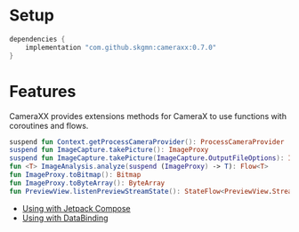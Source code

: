 # Setup

```gradle
dependencies {
    implementation "com.github.skgmn:cameraxx:0.7.0"
}
```

# Features

CameraXX provides extensions methods for CameraX to use functions with coroutines and flows.

```kotlin
suspend fun Context.getProcessCameraProvider(): ProcessCameraProvider
suspend fun ImageCapture.takePicture(): ImageProxy
suspend fun ImageCapture.takePicture(ImageCapture.OutputFileOptions): ImageCapture.OutputFileResults
fun <T> ImageAnalysis.analyze(suspend (ImageProxy) -> T): Flow<T>
fun ImageProxy.toBitmap(): Bitmap
fun ImageProxy.toByteArray(): ByteArray
fun PreviewView.listenPreviewStreamState(): StateFlow<PreviewView.StreamState?>
```

* [Using with Jetpack Compose](https://github.com/skgmn/CameraXX/tree/master/library-composable)
* [Using with DataBinding](https://github.com/skgmn/CameraXX/tree/master/library-bindingadapter)
